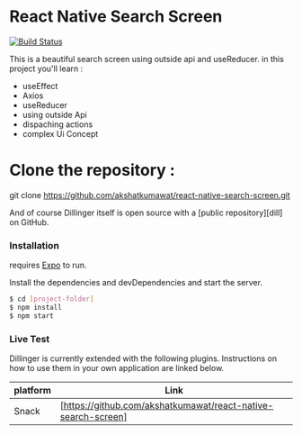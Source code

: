 # React Native Search Screen

[![Build Status](https://travis-ci.org/joemccann/dillinger.svg?branch=master)](https://github.com/akshatkumawat/react-native-search-screen)

This is a beautiful search screen using outside api and useReducer.
in this project you'll learn :

  - useEffect
  - Axios
  - useReducer
  - using outside Api
  - dispaching actions
  - complex Ui Concept


# Clone the repository :
git clone https://github.com/akshatkumawat/react-native-search-screen.git



And of course Dillinger itself is open source with a [public repository][dill]
 on GitHub.

### Installation

requires [Expo](https://docs.expo.io/get-started/installation/) to run.

Install the dependencies and devDependencies and start the server.

```sh
$ cd [project-folder]
$ npm install
$ npm start
```

### Live Test

Dillinger is currently extended with the following plugins. Instructions on how to use them in your own application are linked below.

| platform | Link |
| ------ | ------ |
| Snack | [https://github.com/akshatkumawat/react-native-search-screen] |

